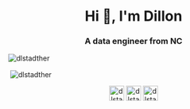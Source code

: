 <h1 align="center">Hi 👋, I'm Dillon</h1>
<h3 align="center">A data engineer from NC</h3>

<p align="left"> <img src="https://komarev.com/ghpvc/?username=dlstadther" alt="dlstadther" /> </p>

<p>&nbsp;<img align="center" src="https://github-readme-stats.vercel.app/api?username=dlstadther&show_icons=true" alt="dlstadther" /></p>

<p align="center">
<a href="https://twitter.com/dlstadther" target="blank"><img align="center" src="https://cdn.jsdelivr.net/npm/simple-icons@3.0.1/icons/twitter.svg" alt="dlstadther" height="30" width="30" /></a>
<a href="https://linkedin.com/in/dlstadther" target="blank"><img align="center" src="https://cdn.jsdelivr.net/npm/simple-icons@3.0.1/icons/linkedin.svg" alt="dlstadther" height="30" width="30" /></a>
<a href="https://stackoverflow.com/users/dlstadther" target="blank"><img align="center" src="https://cdn.jsdelivr.net/npm/simple-icons@3.0.1/icons/stackoverflow.svg" alt="dlstadther" height="30" width="30" /></a>
</p>

